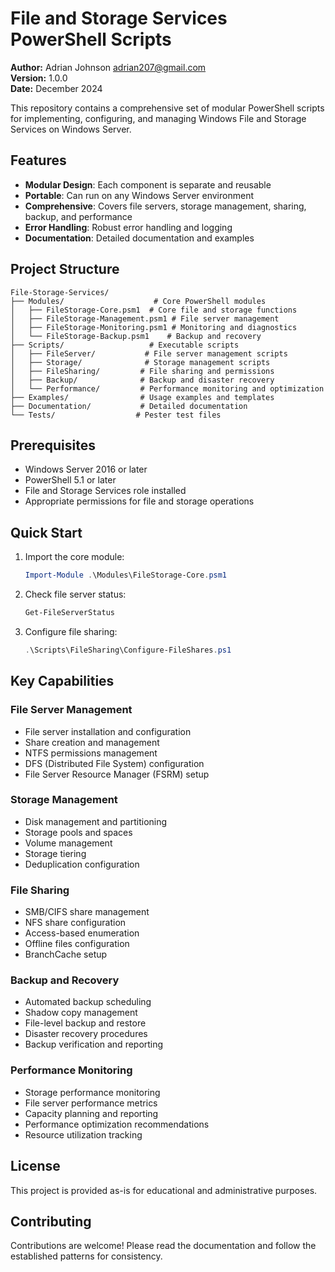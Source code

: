 # File and Storage Services PowerShell Scripts

**Author:** Adrian Johnson <adrian207@gmail.com>  
**Version:** 1.0.0  
**Date:** December 2024

This repository contains a comprehensive set of modular PowerShell scripts for implementing, configuring, and managing Windows File and Storage Services on Windows Server.

## Features

- **Modular Design**: Each component is separate and reusable
- **Portable**: Can run on any Windows Server environment
- **Comprehensive**: Covers file servers, storage management, sharing, backup, and performance
- **Error Handling**: Robust error handling and logging
- **Documentation**: Detailed documentation and examples

## Project Structure

```
File-Storage-Services/
├── Modules/                    # Core PowerShell modules
│   ├── FileStorage-Core.psm1  # Core file and storage functions
│   ├── FileStorage-Management.psm1 # File server management
│   ├── FileStorage-Monitoring.psm1 # Monitoring and diagnostics
│   └── FileStorage-Backup.psm1    # Backup and recovery
├── Scripts/                   # Executable scripts
│   ├── FileServer/           # File server management scripts
│   ├── Storage/              # Storage management scripts
│   ├── FileSharing/         # File sharing and permissions
│   ├── Backup/              # Backup and disaster recovery
│   └── Performance/         # Performance monitoring and optimization
├── Examples/                # Usage examples and templates
├── Documentation/           # Detailed documentation
└── Tests/                  # Pester test files
```

## Prerequisites

- Windows Server 2016 or later
- PowerShell 5.1 or later
- File and Storage Services role installed
- Appropriate permissions for file and storage operations

## Quick Start

1. Import the core module:
   ```powershell
   Import-Module .\Modules\FileStorage-Core.psm1
   ```

2. Check file server status:
   ```powershell
   Get-FileServerStatus
   ```

3. Configure file sharing:
   ```powershell
   .\Scripts\FileSharing\Configure-FileShares.ps1
   ```

## Key Capabilities

### File Server Management
- File server installation and configuration
- Share creation and management
- NTFS permissions management
- DFS (Distributed File System) configuration
- File Server Resource Manager (FSRM) setup

### Storage Management
- Disk management and partitioning
- Storage pools and spaces
- Volume management
- Storage tiering
- Deduplication configuration

### File Sharing
- SMB/CIFS share management
- NFS share configuration
- Access-based enumeration
- Offline files configuration
- BranchCache setup

### Backup and Recovery
- Automated backup scheduling
- Shadow copy management
- File-level backup and restore
- Disaster recovery procedures
- Backup verification and reporting

### Performance Monitoring
- Storage performance monitoring
- File server performance metrics
- Capacity planning and reporting
- Performance optimization recommendations
- Resource utilization tracking

## License

This project is provided as-is for educational and administrative purposes.

## Contributing

Contributions are welcome! Please read the documentation and follow the established patterns for consistency.
